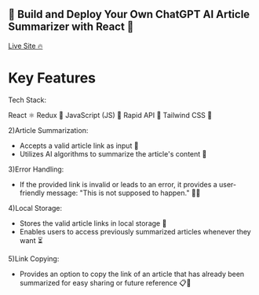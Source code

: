 ## 🚀 Build and Deploy Your Own ChatGPT AI Article Summarizer with React 📝

[Live Site 🔥](https://aisummarizer-oj.netlify.app/)

# Key Features

Tech Stack:

React ⚛️
Redux 🔄
JavaScript (JS) 📜
Rapid API 🚀
Tailwind CSS 🎨

2)Article Summarization:

- Accepts a valid article link as input 📰
- Utilizes AI algorithms to summarize the article's content 🤖

3)Error Handling:

- If the provided link is invalid or leads to an error, it provides a user-friendly message: "This is not supposed to happen." 🚫❌

4)Local Storage:

- Stores the valid article links in local storage 💾
- Enables users to access previously summarized articles whenever they want ⏳

5)Link Copying:

- Provides an option to copy the link of an article that has already been summarized for easy sharing or future reference 📋🔗
